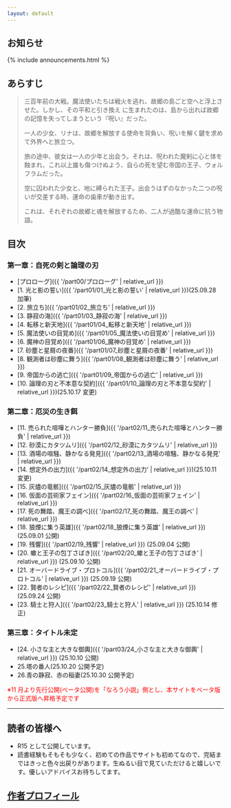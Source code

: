 ```yaml
---
layout: default
---
```


## お知らせ

{% include announcements.html %}

## あらすじ

> 三百年前の大戦。魔法使いたちは戦火を逃れ、故郷の島ごと空へと浮上させた。しかし、その平和と引き換え
> に生まれたのは、島から出れば故郷の記憶を失ってしまうという『呪い』だった。
>
> 一人の少女、リナは、故郷を解放する使命を背負い、呪いを解く鍵を求めて外界へと旅立つ。
>
> 旅の途中、彼女は一人の少年と出会う。それは、呪われた魔剣に心と体を蝕まれ、これ以上誰も傷つけぬよう、自らの死を望む帝国の王子、ウォルフラムだった。
>
> 空に囚われた少女と、地に縛られた王子。出会うはずのなかった二つの呪いが交差する時、運命の歯車が動き出す。
>
> これは、それぞれの故郷と魂を解放するため、二人が過酷な運命に抗う物語。

## 目次

### 第一章：自死の剣と論理の刃

- [プロローグ]({{ '/part00/プロローグ' | relative_url }})
- [1. 光と影の誓い]({{ '/part01/01_光と影の誓い' | relative_url }})(25.09.28 加筆)
- [2. 旅立ち]({{ '/part01/02_旅立ち' | relative_url }})
- [3. 静寂の海]({{ '/part01/03_静寂の海' | relative_url }})
- [4. 転移と新天地]({{ '/part01/04_転移と新天地' | relative_url }})
- [5. 魔法使いの目覚め]({{ '/part01/05_魔法使いの目覚め' | relative_url }})
- [6. 魔神の目覚め]({{ '/part01/06_魔神の目覚め' | relative_url }})
- [7. 砂塵と星屑の夜番]({{ '/part01/07_砂塵と星屑の夜番' | relative_url }})
- [8. 観測者は砂塵に舞う]({{ '/part01/08_観測者は砂塵に舞う' | relative_url }})
- [9. 帝国からの逃亡]({{ '/part01/09_帝国からの逃亡' | relative_url }})
- [10. 論理の刃と不本意な契約]({{ '/part01/10_論理の刃と不本意な契約' | relative_url }})(25.10.17 変更)

### 第二章：厄災の生き餌

- [11. 売られた喧嘩とハンター勝負]({{ '/part02/11_売られた喧嘩とハンター勝負' | relative_url }})
- [12. 砂漠にカタツムリ]({{ '/part02/12_砂漠にカタツムリ' | relative_url }})
- [13. 酒場の喧騒、静かなる発見]({{ '/part02/13_酒場の喧騒、静かなる発見' | relative_url }})
- [14. 想定外の出力]({{ '/part02/14_想定外の出力' | relative_url }})(25.10.11 変更)
- [15. 灰燼の竜骸]({{ '/part02/15_灰燼の竜骸' | relative_url }})
- [16. 仮面の芸術家フェイン]({{ '/part02/16_仮面の芸術家フェイン' | relative_url }})
- [17. 死の舞踏、魔王の調べ]({{ '/part02/17_死の舞踏、魔王の調べ' | relative_url }})
- [18. 狼煙に集う英雄]({{ '/part02/18_狼煙に集う英雄' | relative_url }}) (25.09.01 公開)
- [19. 残響]({{ '/part02/19_残響' | relative_url }}) (25.09.04 公開)
- [20. 蠍と王子の包丁さばき]({{ '/part02/20_蠍と王子の包丁さばき' | relative_url }}) (25.09.10 公開)
- [21. オーバードライブ・プロトコル]({{ '/part02/21_オーバードライブ・プロトコル' | relative_url }})
  (25.09.19 公開)
- [22. 賢者のレシピ]({{ '/part02/22_賢者のレシピ' | relative_url }}) (25.09.24 公開)
- [23. 騎士と狩人]({{ '/part02/23_騎士と狩人' | relative_url }}) (25.10.14 修正)

### 第三章：タイトル未定

- [24. 小さな主と大きな御輿]({{ '/part03/24_小さな主と大きな御輿' | relative_url }}) (25.10.10 公開)
- 25.塔の番人(25.10.20 公開予定)
- 26.青の静寂、赤の稲妻(25.10.30 公開予定)

<span style="color: red;">※11 月より先行公開(ベータ公開)を「なろう小説」側とし、本サイトをベータ版から正式版へ昇格予定です</span>

---

## 読者の皆様へ

- R15 として公開しています。
- 読書経験もそもそも少なく、初めての作品でサイトも初めてなので、完結まではきっと色々出戻りがあります。生ぬるい目で見ていただけると嬉しいです。優しいアドバイスお待ちしてます。

## [作者プロフィール](./profile)

